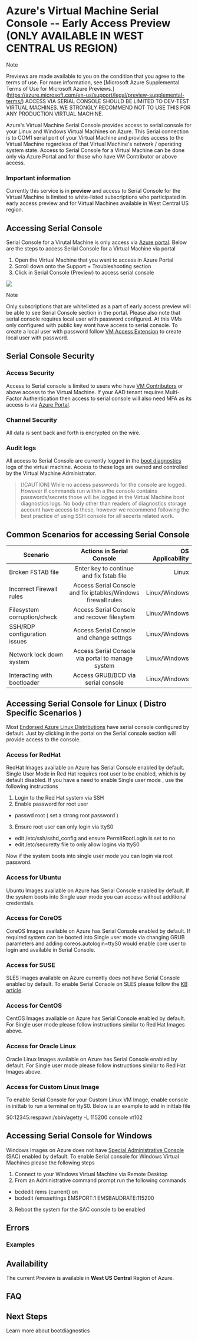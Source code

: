 # Azure's Virtual Machine Serial Console -- Early Access Preview (ONLY AVAILABLE IN WEST CENTRAL US REGION)

> [!NOTE] 
> Previews are made available to you on the condition that you agree to the terms of use. For more information, see [Microsoft Azure Supplemental Terms of Use for Microsoft Azure Previews.] (https://azure.microsoft.com/en-us/support/legal/preview-supplemental-terms/)
> ACCESS VIA SERIAL CONSOLE SHOULD BE LIMITED TO DEV-TEST VIRTUAL MACHINES. WE STRONGLY RECOMMEND NOT TO USE THIS FOR ANY PRODUCTION VIRTUAL MACHINE.
>

Azure's Virtual Machine Serial Console provides access to serial console for your Linux and Windows Virtual Machines on Azure. This Serial connection is to COM1 serial port of your Virtual Machine and provides access to the Virtual Machine regardless of that Virtual Machine's network / operating system state. Access to Serial Console for a Virtual Machine can be done only via Azure Portal and for those who have VM Contributor or above access. 

### Important information
Currently this service is in **preview** and access to Serial Console for the Virtual Machine is limited to white-listed subscriptions who participated in early access preview and for Virtual Machines available in West Central US region.


## Accessing Serial Console

Serial Console for a Virutal Machine is only access via [Azure portal](https://portal.azure.com). Below are the steps to access Serial Console for a Virtual Machine via portal 

1. Open the Virtual Machine that you want to access in Azure Portal 
2. Scroll down onto the Support + Troubleshooting section 
3. Click in Serial Console (Preview) to access serial console 

![](https://github.com/Microsoft/azserialconsole/blob/master/images/SerialConsole-LinuxAccess.gif)

> [!NOTE] 
> Only subscriptions that are whitelisted as a part of early access preview will be able to see Serial Console section in the portal. Please also note that serial console requires local user with password configured. At this VMs only configured with public key wont have access to serial console. To create a local user with password follow [VM Access Extension](https://docs.microsoft.com/en-us/azure/virtual-machines/linux/using-vmaccess-extension) to create local user with password.

## Serial Console  Security 

### Access Security 
Access to Serial console is limited to users who have [VM Contributors](https://docs.microsoft.com/en-us/azure/active-directory/role-based-access-built-in-roles#virtual-machine-contributor) or above access to the Virtual Machine. If your AAD tenant requires Multi-Factor Authentication then access to serial console will also need MFA as its access is via [Azure Portal](https://portal.azure.com).

### Channel Security

All data is sent back and forth is encrypted on the wire.

### Audit logs

All access to Serial Console are currently logged in the [boot diagnostics](https://docs.microsoft.com/en-us/azure/virtual-machines/linux/boot-diagnostics) logs of the virtual machine. Access to these logs are owned and controlled by the Virtual Machine Administrator.  

>[!CAUTION] While no access passwords for the console are logged. However if commands run within a the console contains passwords/secrets those will be logged in the Virtual Machine boot diagnostics logs. No body other than readers of diagnostics storage account have access to these, however we recommend following the best practice of using SSH console for all secerts related work. 

## Common Scenarios for accessing Serial Console 

Scenario          | Actions in Serial Console                |  OS Applicability 
------------------|:----------------------------------------:|------------------:
Broken FSTAB file | Enter key to continue and fix fstab file | Linux 
Incorrect Firewall rules | Access Serial Console and fix iptables/Windows firewall rules | Linux/Windows 
Filesystem corruption/check | Access Serial Console and recover filesytem | Linux/Windows 
SSH/RDP configuration issues | Access Serial Console and change settngs | Linux/Windows 
Network lock down system| Access Serial Console via portal to manage system | Linux/Windows 
Interacting with bootloader | Access GRUB/BCD via serial console | Linux/Windows 

## Accessing Serial Console for Linux ( Distro Specific Scenarios ) 

Most [Endorsed Azure Linux Distributions](https://docs.microsoft.com/en-us/azure/virtual-machines/linux/endorsed-distros) have serial console configured by default. Just by clicking in the portal on the Serial console section will provide access to the console. 

### Access for RedHat 

RedHat Images available on Azure has Serial Console enabled by default. Single User Mode in Red Hat requires root user to be enabled, which is by default disabled. If you have a need to enable Single user mode , use the following instructions 

1. Login to the Red Hat system via SSH
2. Enable password for root user 
 * passwd root ( set a strong root password )
3. Ensure root user can only login via ttyS0
 * edit /etc/ssh/sshd_config and ensure PermitRootLogin is set to no
 * edit /etc/securetty file to only allow logins via ttyS0 

Now if the system boots into single user mode you can login via root password.

### Access for Ubuntu 

Ubuntu Images available on Azure has Serial Console enabled by default. If the system boots into Single user mode you can access without additional credentials. 

### Access for CoreOS

CoreOS Images available on Azure has Serial Console enabled by default. If required system can be booted into Single user mode via changing GRUB parameters and adding coreos.autologin=ttyS0 would enable core user to login and available in Serial Console. 

### Access for SUSE

SLES Images available on Azure currently does not have Serial Console enabled by default. To enable Serial Console on SLES please follow the [KB article](https://www.novell.com/support/kb/doc.php?id=3456486). 


### Access for CentOS

CentOS Images available on Azure has Serial Console enabled by default. For Single user mode please follow instructions similar to Red Hat Images above. 

### Access for Oracle Linux

Oracle Linux Images available on Azure has Serial Console enabled by default. For Single user mode please follow instructions similar to Red Hat Images above.

### Access for Custom Linux Image

To enable Serial Console for your Custom Linux VM Image, enable console in inittab to run a terminal on ttyS0. Below is an example to add in inittab file 

S0:12345:respawn:/sbin/agetty -L 115200 console vt102  

## Accessing Serial Console for Windows 

Windows Images on Azure does not have [Special Administrative Console](https://technet.microsoft.com/en-us/library/cc787940(v=ws.10).aspx) (SAC) enabled by default. To enable Serial console for Windows Virtual Machines please the following steps 

1. Connect to your Windows Virtual Machine via Remote Desktop
2. From an Administrative command prompt run the following commands 
* bcdedit /ems {current} on
* bcdedit /emssettings EMSPORT:1 EMSBAUDRATE:115200
3. Reboot the system for the SAC console to be enabled



## Errors

### Examples

## Availability 
The current Preview is available in **West US Central** Region of Azure. 


## FAQ

## Next Steps

Learn more about bootdiagnostics